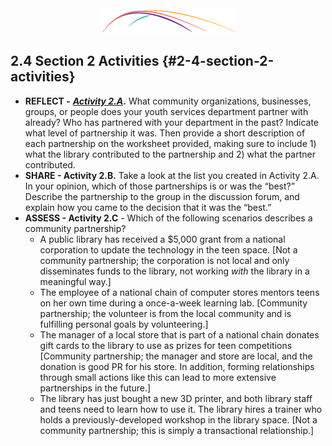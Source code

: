 <div style="text-align:center"><img src="/logo/Connectedlib-Logo-Graph.png"></div>


## 2.4 Section 2 Activities {#2-4-section-2-activities}

*   **REFLECT -** [**_Activity 2.A_**](../appendix_1_-_activity_worksheets/activity_2a.md)**.** What community organizations, businesses, groups, or people does your youth services department partner with already? Who has partnered with your department in the past? Indicate what level of partnership it was. Then provide a short description of each partnership on the worksheet provided, making sure to include 1) what the library contributed to the partnership and 2) what the partner contributed.
*   **SHARE - Activity 2.B.** Take a look at the list you created in Activity 2.A. In your opinion, which of those partnerships is or was the “best?” Describe the partnership to the group in the discussion forum, and explain how you came to the decision that it was the “best.”
*   **ASSESS - Activity 2.C** - Which of the following scenarios describes a community partnership?
    *   A public library has received a $5,000 grant from a national corporation to update the technology in the teen space. [Not a community partnership; the corporation is not local and only disseminates funds to the library, not working _with_ the library in a meaningful way.]
    *   The employee of a national chain of computer stores mentors teens on her own time during a once-a-week learning lab. [Community partnership; the volunteer is from the local community and is fulfilling personal goals by volunteering.]
    *   The manager of a local store that is part of a national chain donates gift cards to the library to use as prizes for teen competitions [Community partnership; the manager and store are local, and the donation is good PR for his store. In addition, forming relationships through small actions like this can lead to more extensive partnerships in the future.]
    *   The library has just bought a new 3D printer, and both library staff and teens need to learn how to use it. The library hires a trainer who holds a previously-developed workshop in the library space. [Not a community partnership; this is simply a transactional relationship.]